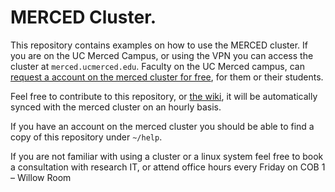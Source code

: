 # MERCED Cluster. 

This repository contains examples on how to use the MERCED cluster. If you are
on the UC Merced Campus, or using the VPN you can access the cluster at
`merced.ucmerced.edu`. Faculty on the UC Merced campus, can [request a account
on the merced cluster for
free](https://it.ucmerced.edu/content/merced-cluster-new-user-account), for
them or their students.

Feel free to contribute to this repository, or [the wiki](https://github.com/ucmerced/merced-cluster/wiki), it will be automatically synced with the merced cluster on an hourly basis. 

If you have an account on the merced cluster you should be able to find a copy
of this repository under `~/help`.

If you are not familiar with using a cluster or a linux system feel free to book a consultation with research IT, or attend office hours every Friday on COB 1 – Willow Room

